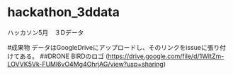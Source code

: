 # hackathon_3ddata
ハッカソン5月　３Dデータ

#成果物
データはGoogleDriveにアップロードし、そのリンクをissueに張り付けてある。
##DRONE BIRDのロゴ
(https://drive.google.com/file/d/1WItZm-LOVVK5Vk-FUMl6vO4Mg4OhrjAG/view?usp=sharing)
